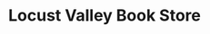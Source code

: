---
title: "Locust Valley Book Store"
url: /locust-valley/locust-valley-book-store/
shop: Bücher
---